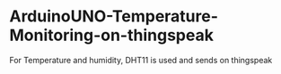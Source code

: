 # ArduinoUNO-Temperature-Monitoring-on-thingspeak
For Temperature and humidity, DHT11 is used and sends on thingspeak
